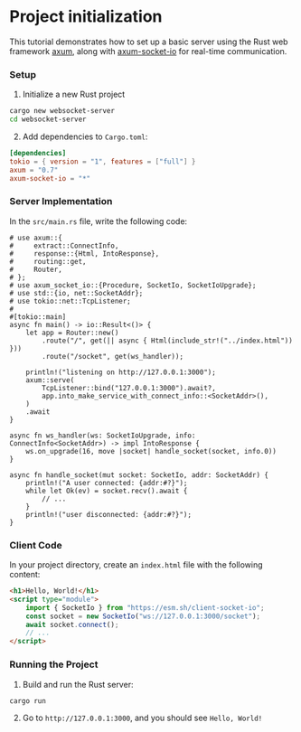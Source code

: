 # Project initialization

This tutorial demonstrates how to set up a basic server using the Rust web
framework [axum](https://github.com/tokio-rs/axum), along with [axum-socket-io](https://github.com/nurmohammed840/web-socket-io)
for real-time communication.

### Setup

1. Initialize a new Rust project

```bash
cargo new websocket-server
cd websocket-server
```

2. Add dependencies to `Cargo.toml`:

```toml
[dependencies]
tokio = { version = "1", features = ["full"] }
axum = "0.7"
axum-socket-io = "*"
```

### Server Implementation

In the `src/main.rs` file, write the following code:

```rust,ignore
# use axum::{
#     extract::ConnectInfo,
#     response::{Html, IntoResponse},
#     routing::get,
#     Router,
# };
# use axum_socket_io::{Procedure, SocketIo, SocketIoUpgrade};
# use std::{io, net::SocketAddr};
# use tokio::net::TcpListener;
# 
#[tokio::main]
async fn main() -> io::Result<()> {
    let app = Router::new()
        .route("/", get(|| async { Html(include_str!("../index.html")) }))
        .route("/socket", get(ws_handler));

    println!("listening on http://127.0.0.1:3000");
    axum::serve(
        TcpListener::bind("127.0.0.1:3000").await?,
        app.into_make_service_with_connect_info::<SocketAddr>(),
    )
    .await
}

async fn ws_handler(ws: SocketIoUpgrade, info: ConnectInfo<SocketAddr>) -> impl IntoResponse {
    ws.on_upgrade(16, move |socket| handle_socket(socket, info.0))
}

async fn handle_socket(mut socket: SocketIo, addr: SocketAddr) {
    println!("A user connected: {addr:#?}");
    while let Ok(ev) = socket.recv().await {
        // ...
    }
    println!("user disconnected: {addr:#?}");
}
```

### Client Code

In your project directory, create an `index.html` file with the following
content:

```html
<h1>Hello, World!</h1>
<script type="module">
    import { SocketIo } from "https://esm.sh/client-socket-io";
    const socket = new SocketIo("ws://127.0.0.1:3000/socket");
    await socket.connect();
    // ...
</script>
```

### Running the Project

1. Build and run the Rust server:

```bash
cargo run
```

2. Go to `http://127.0.0.1:3000`, and you should see `Hello, World!`
